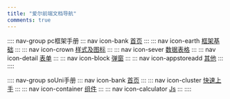```yaml
---
title: "爱尔前端文档导航"
comments: true
---
```


:::: nav-group pc框架手册
::: nav icon-bank
[首页](./pcwork/index/)
:::
::: nav icon-earth
[框架基础](./pcwork/1.base/1.files.md)
:::
::: nav icon-crown
[样式及图标](./pcwork/2.css/1.grid.md)
:::
::: nav icon-sever
[数据表格](./pcwork/3.datagrid/1.newGrid.md)
:::
::: nav icon-detail
[表单](./pcwork/4.form/1.rules.md)
:::
::: nav icon-block
[弹窗](./pcwork/5.pop/common.md)
:::
::: nav icon-appstoreadd
[其他](./pcwork/6.other/1.uploader.md)
:::
::::

:::: nav-group soUni手册
::: nav icon-bank
[首页](./souni/index/)
:::
::: nav icon-cluster
[快速上手](./souni/1.base/0.first.md)
:::
::: nav icon-container
[组件](./souni/2.components/0.first.md)
:::
::: nav icon-calculator
[Js](./souni/3.js/0.first.md)
:::
::::
